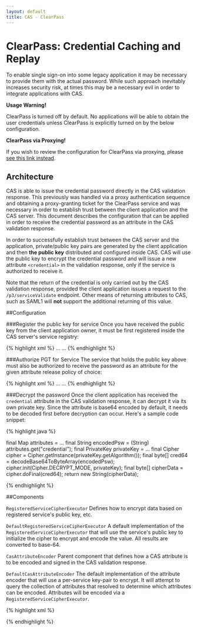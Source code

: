```yaml
---
layout: default
title: CAS - ClearPass
---
```


# ClearPass: Credential Caching and Replay
To enable single sign-on into some legacy application it may be necessary to provide them with the actual password. While such approach inevitably increases security risk, at times this may be a necessary evil in order to integrate applications with CAS.

<div class="alert alert-warning"><strong>Usage Warning!</strong><p>ClearPass is turned off by default. No applications will be able to obtain the user credentials unless ClearPass is explicitly turned on by the below configuration.</p></div>

<div class="alert alert-info"><strong>ClearPass via Proxying!</strong><p>If you wish to review the configuration for ClearPass via proxying, please <a href="ClearPass-Proxy-Authentication.html">see this link instead</a>.</p></div>

## Architecture
CAS is able to issue the credential password directly in the CAS validation response. This previously was handled via a proxy authentication sequence and obtaining a proxy-granting ticket for the ClearPass service and was necessary in order to establish trust between the client application and the CAS server. This document describes the configuration that can be applied in order to receive the credential password as an attribute in the CAS validation response.

In order to successfully establish trust between the
CAS server and the application, private/public key pairs are generated by the client application and then **the public key** distributed and configured inside CAS. CAS will use the public key to encrypt the credential password and will issue a new attribute `<credential>` in the validation response, only if the service is authorized to receive it.

Note that the return of the credential is only carried out by the CAS validation response, provided the client
application issues a request to the `/p3/serviceValidate` endpoint. Other means of returning attributes to CAS, such as SAML1 will **not** support the additional returning of this value.

##Configuration

###Register the public key for service
Once you have received the public key from the client application owner, it must be first registered inside the CAS server's service registry:

{% highlight xml %}
...
<property name="publicKey">
    <bean class="org.jasig.cas.services.RegisteredServicePublicKeyImpl"
          c:location="classpath:RSA1024Public.key"
          c:algorithm="RSA" />
</property>
...
{% endhighlight %}

###Authorize PGT for Service
The service that holds the public key above must also be authorized to receive the password
as an attribute for the given attribute release policy of choice:

{% highlight xml %}
...
<property name="attributeReleasePolicy">
    <bean class="org.jasig.cas.services.ReturnAllowedAttributeReleasePolicy"
            p:authorizedToReleaseCredentialPassword="true" />
</property>
...
{% endhighlight %} 

###Decrypt the password
Once the client application has received the `credential` attribute in the CAS validation response, it can decrypt it via its own private key. Since the attribute is base64 encoded by default, it needs to be decoded first before
decryption can occur. Here's a sample code snippet:

{% highlight java %}

final Map<?, ?> attributes = ...
final String encodedPsw = (String) attributes.get("credential");
final PrivateKey privateKey = ...
final Cipher cipher = Cipher.getInstance(privateKey.getAlgorithm());
final byte[] cred64 = decodeBase64ToByteArray(encodedPsw);
cipher.init(Cipher.DECRYPT_MODE, privateKey);
final byte[] cipherData = cipher.doFinal(cred64);
return new String(cipherData);

{% endhighlight %} 


##Components

`RegisteredServiceCipherExecutor`
Defines how to encrypt data based on registered service's public key, etc.

`DefaultRegisteredServiceCipherExecutor`
A default implementation of the `RegisteredServiceCipherExecutor`
that will use the service's public key to initialize the cipher to 
encrypt and encode the value. All results are converted to base-64.

`CasAttributeEncoder`
Parent component that defines how a CAS attribute
is to be encoded and signed in the CAS validation response. 

`DefaultCasAttributeEncoder`
The default implementation of the attribute encoder that will use a per-service key-pair
to encrypt. It will attempt to query the collection of attributes that resolved to determine
which attributes can be encoded. Attributes will be encoded via a `RegisteredServiceCipherExecutor`. 

{% highlight xml %}
<bean id="cas3ServiceSuccessView" 
	class="org.jasig.cas.web.view.Cas30ResponseView"
    c:view-ref="cas3JstlSuccessView"
    p:successResponse="true"
    p:servicesManager-ref="servicesManager"
    p:casAttributeEncoder-ref="casAttributeEncoder"  />

<bean id="casRegisteredServiceCipherExecutor" 
	class="org.jasig.cas.services.DefaultRegisteredServiceCipherExecutor" />

<bean id="casAttributeEncoder" 
	class="org.jasig.cas.authentication.support.DefaultCasAttributeEncoder"
    c:servicesManager-ref="servicesManager"
	c:cipherExecutor-ref="casRegisteredServiceCipherExecutor"  />
{% endhighlight %} 
